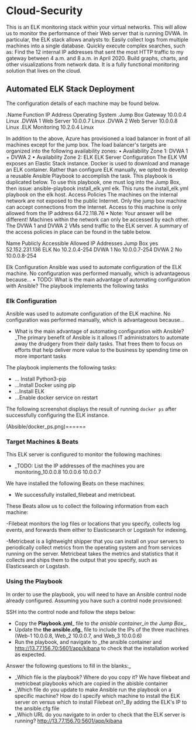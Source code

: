 # Cloud-Security

This is an ELK monitoring stack within your virtual networks. This will allow us to monitor the performance of their Web server that is running DVWA. In particular, the ELK stack allows analysts to: Easily collect logs from multiple machines into a single database. Quickly execute complex searches, such as: Find the 12 internal IP addresses that sent the most HTTP traffic to my gateway between 4 a.m. and 8 a.m. in April 2020. Build graphs, charts, and other visualizations from network data. It is a fully functional monitoring solution that lives on the cloud.

## Automated ELK Stack Deployment
The configuration details of each machine may be found below.




  .Name	    Function	    IP Address	Operating System
  .Jump Box	 Gateway	    10.0.0.4	Linux
  .DVWA 1	  Web Server  	10.0.0.7	Linux
  .DVWA 2	 Web Server	    10.0.0.8	Linux
  .ELK	   Monitoring	      10.2.0.4	Linux


In addition to the above, Azure has provisioned a load balancer in front of all machines except for the jump box. The load balancer's targets are organized into the following availability zones:
•	Availability Zone 1: DVWA 1 + DVWA 2
•	Availability Zone 2: ELK
ELK Server Configuration
The ELK VM exposes an Elastic Stack instance. Docker is used to download and manage an ELK container.
Rather than configure ELK manually, we opted to develop a reusable Ansible Playbook to accomplish the task. This playbook is duplicated below.
To use this playbook, one must log into the Jump Box, then issue: ansible-playbook install_elk.yml elk. This runs the install_elk.yml playbook on the elk host.
Access Policies
The machines on the internal network are not exposed to the public Internet.
Only the jump box machine can accept connections from the Internet. Access to this machine is only allowed from the IP address 64.72.118.76
•	Note: Your answer will be different! 
Machines within the network can only be accessed by each other. The DVWA 1 and DVWA 2 VMs send traffic to the ELK server.
A summary of the access policies in place can be found in the table below.



Name	   Publicly Accessible	   Allowed IP Addresses
Jump Box      yes                52.152.231.136
ELK           No	               10.2.0.4-254
DVWA 1  	    No                 10.0.0.7-254
DVWA 2      	No	               10.0.0.8-254





Elk Configuration
Ansible was used to automate configuration of the ELK machine. No configuration was performed manually, which is advantageous because...
•	TODO: What is the main advantage of automating configuration with Ansible?
The playbook implements the following tasks


### Elk Configuration

Ansible was used to automate configuration of the ELK machine. No configuration was performed manually, which is advantageous because...
- What is the main advantage of automating configuration with Ansible?
_The primary benefit of Ansible is it allows IT administrators to automate away the drudgery from their daily tasks. That frees them to focus on efforts that help deliver more value to the business by spending time on more important tasks

The playbook implements the following tasks:

- ... Install Python3-pip
- ...Install Docker using pip
- ...Install ELK
- ...Enable docker service on restart

The following screenshot displays the result of running `docker ps` after successfully configuring the ELK instance.

(Absible/docker_ps.png)======

### Target Machines & Beats

This ELK server is configured to monitor the following machines:
- _TODO: List the IP addresses of the machines you are monitoring_10.0.0.8 10.0.0.6 10.0.0.7

We have installed the following Beats on these machines:
- We successfully installed_filebeat and metricbeat.

These Beats allow us to collect the following information from each machine:


-Filebeat monitors the log files or locations that you specify, collects log events, and forwards them either to Elasticsearch or Logstash for indexing.

-Metricbeat is a lightweight shipper that you can install on your servers to periodically collect metrics from the operating system and from services running on the server. Metricbeat takes the metrics and statistics that it collects and ships them to the output that you specify, such as Elasticsearch or Logstash.

### Using the Playbook
In order to use the playbook, you will need to have an Ansible control node already configured. Assuming you have such a control node provisioned: 

SSH into the control node and follow the steps below:
- Copy the __Playbook.yml___ file to _the anisble container_in the Jump Box__.
- Update the __the ansible.cfg___ file to include the IPs of the three machines (Web-1 10.0.0.8, Web_2 10.0.0.7, and Web_3 10.0.0.6)
- Run the playbook, and navigate to _the ansible container and http://13.77.156.70:5601/app/kibana to check that the installation worked as expected.

 Answer the following questions to fill in the blanks:_
- _Which file is the playbook? Where do you copy it?
We have filebeat and metricbeat playbooks which are copied in the abisble container
- _Which file do you update to make Ansible run the playbook on a specific machine? How do I specify which machine to install the ELK server on versus which to install Filebeat on?_By adding the ELK's IP to the ansible.cfg file
- _Which URL do you navigate to in order to check that the ELK server is running?
http://13.77.156.70:5601/app/kibana 
